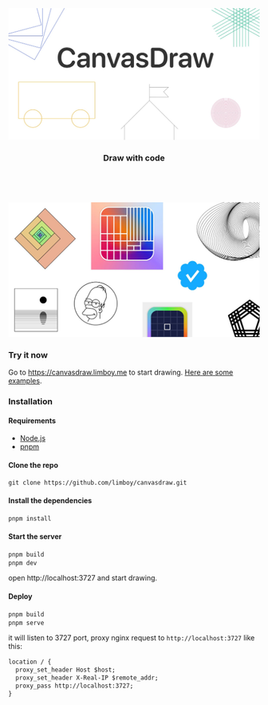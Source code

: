 <div align="center" style="display:flex;flex-direction:column;padding-bottom:3rem">
  <a href="https://canvasdraw.limboy.me">
    <img width="540" src="./packages/frontend/public/assets/og.jpg" alt="draw with code" />
  </a>
  <h3> Draw with code </h3>
</div>

![](canvasdraw.jpg)

### Try it now
Go to https://canvasdraw.limboy.me to start drawing. [Here are some examples](https://limboy.me/minimal/).

### Installation
#### Requirements
- [Node.js](https://nodejs.org/)
- [pnpm](https://pnpm.io/)

#### Clone the repo

```
git clone https://github.com/limboy/canvasdraw.git
```

#### Install the dependencies

```sh
pnpm install
```

#### Start the server

```sh
pnpm build
pnpm dev
```

open http://localhost:3727 and start drawing.


#### Deploy

```sh
pnpm build
pnpm serve
```

it will listen to 3727 port, proxy nginx request to `http://localhost:3727` like this:

```
location / {
  proxy_set_header Host $host;
  proxy_set_header X-Real-IP $remote_addr;
  proxy_pass http://localhost:3727;
}
```